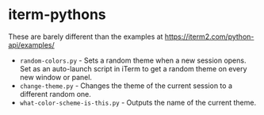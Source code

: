 # iterm-pythons

These are barely different than the examples at https://iterm2.com/python-api/examples/

- `random-colors.py` - Sets a random theme when a new session opens. Set as an auto-launch script in iTerm
  to get a random theme on every new window or panel.
- `change-theme.py` - Changes the theme of the current session to a different random one.
- `what-color-scheme-is-this.py` - Outputs the name of the current theme.

